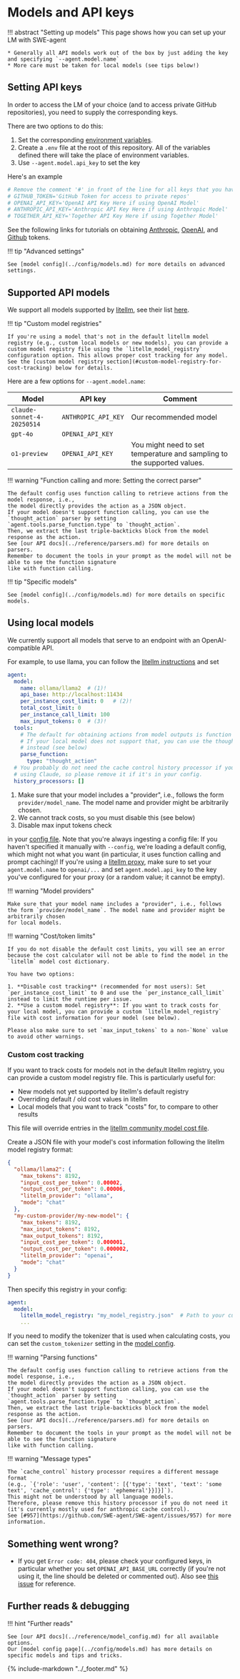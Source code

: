 # Models and API keys

!!! abstract "Setting up models"
    This page shows how you can set up your LM with SWE-agent

    * Generally all API models work out of the box by just adding the key and specifying `--agent.model.name`
    * More care must be taken for local models (see tips below!)

## Setting API keys

In order to access the LM of your choice (and to access private GitHub repositories), you need to supply the corresponding keys.

There are two options to do this:

1. Set the corresponding [environment variables](https://www.cherryservers.com/blog/how-to-set-list-and-manage-linux-environment-variables).
2. Create a `.env` file at the root of this repository. All of the variables defined there will take the place of environment variables.
3. Use `--agent.model.api_key` to set the key

Here's an example

```bash
# Remove the comment '#' in front of the line for all keys that you have set
# GITHUB_TOKEN='GitHub Token for access to private repos'
# OPENAI_API_KEY='OpenAI API Key Here if using OpenAI Model'
# ANTHROPIC_API_KEY='Anthropic API Key Here if using Anthropic Model'
# TOGETHER_API_KEY='Together API Key Here if using Together Model'
```

See the following links for tutorials on obtaining [Anthropic](https://docs.anthropic.com/en/api/getting-started), [OpenAI](https://platform.openai.com/docs/quickstart/step-2-set-up-your-api-key), and [Github](https://docs.github.com/en/authentication/keeping-your-account-and-data-secure/managing-your-personal-access-tokens) tokens.

!!! tip "Advanced settings"

    See [model config](../config/models.md) for more details on advanced settings.

## Supported API models

We support all models supported by [litellm](https://github.com/BerriAI/litellm), see their list [here](https://docs.litellm.ai/docs/providers).

!!! tip "Custom model registries"

    If you're using a model that's not in the default litellm model registry (e.g., custom local models or new models), you can provide a custom model registry file using the `litellm_model_registry` configuration option. This allows proper cost tracking for any model. See the [custom model registry section](#custom-model-registry-for-cost-tracking) below for details.

Here are a few options for `--agent.model.name`:

| Model | API key | Comment |
| ----- | ------- | ------- |
| `claude-sonnet-4-20250514` | `ANTHROPIC_API_KEY` | Our recommended model |
| `gpt-4o` | `OPENAI_API_KEY` | |
| `o1-preview` | `OPENAI_API_KEY` | You might need to set temperature and sampling to the supported values. |

!!! warning "Function calling and more: Setting the correct parser"

    The default config uses function calling to retrieve actions from the model response, i.e.,
    the model directly provides the action as a JSON object.
    If your model doesn't support function calling, you can use the `thought_action` parser by setting
    `agent.tools.parse_function.type` to `thought_action`.
    Then, we extract the last triple-backticks block from the model response as the action.
    See [our API docs](../reference/parsers.md) for more details on parsers.
    Remember to document the tools in your prompt as the model will not be able to see the function signature
    like with function calling.

!!! tip "Specific models"

    See [model config](../config/models.md) for more details on specific models.

## Using local models

We currently support all models that serve to an endpoint with an OpenAI-compatible API.

For example, to use llama, you can follow the [litellm instructions](https://docs.litellm.ai/docs/providers/ollama) and set

```yaml title="config/your_config.yaml"
agent:
  model:
    name: ollama/llama2  # (1)!
    api_base: http://localhost:11434
    per_instance_cost_limit: 0   # (2)!
    total_cost_limit: 0
    per_instance_call_limit: 100
    max_input_tokens: 0  # (3)!
  tools:
    # The default for obtaining actions from model outputs is function calling.
    # If your local model does not support that, you can use the thought_action parser
    # instead (see below)
    parse_function:
      type: "thought_action"
  # You probably do not need the cache control history processor if you're not
  # using Claude, so please remove it if it's in your config.
  history_processors: []
```

1. Make sure that your model includes a "provider", i.e., follows the form `provider/model_name`. The model name and provider might be arbitrarily chosen.
2. We cannot track costs, so you must disable this (see below)
3. Disable max input tokens check

in your [config file](../config/config.md).
Note that you're always ingesting a config file: If you haven't specified it manually with `--config`, we're loading a default config, which might not
what you want (in particular, it uses function calling and prompt caching)!
If you're using a [litellm proxy](https://docs.litellm.ai/docs/providers/openai_compatible#usage-with-litellm-proxy-server), make sure to set your `agent.model.name` to `openai/...`
and set `agent.model.api_key` to the key you've configured for your proxy (or a random value; it cannot be empty).

!!! warning "Model providers"

    Make sure that your model name includes a "provider", i.e., follows the form `provider/model_name`. The model name and provider might be arbitrarily chosen
    for local models.

!!! warning "Cost/token limits"

    If you do not disable the default cost limits, you will see an error because the cost calculator will not be able to find the model in the `litellm` model cost dictionary.

    You have two options:

    1. **Disable cost tracking** (recommended for most users): Set `per_instance_cost_limit` to 0 and use the `per_instance_call_limit` instead to limit the runtime per issue.
    2. **Use a custom model registry**: If you want to track costs for your local model, you can provide a custom `litellm_model_registry` file with cost information for your model (see below).

    Please also make sure to set `max_input_tokens` to a non-`None` value to avoid other warnings.

### Custom cost tracking

If you want to track costs for models not in the default litellm registry, you can provide a custom model registry file. This is particularly useful for:

- New models not yet supported by litellm's default registry
- Overriding default / old cost values in litellm
- Local models that you want to track "costs" for, to compare to other results

This file will override entries in the [litellm community model cost file](https://github.com/BerriAI/litellm/blob/main/model_prices_and_context_window.json).

Create a JSON file with your model's cost information following the litellm model registry format:

```json title="my_model_registry.json"
{
  "ollama/llama2": {
    "max_tokens": 8192,
    "input_cost_per_token": 0.00002,
    "output_cost_per_token": 0.00006,
    "litellm_provider": "ollama",
    "mode": "chat"
  },
  "my-custom-provider/my-new-model": {
    "max_tokens": 8192,
    "max_input_tokens": 8192,
    "max_output_tokens": 8192,
    "input_cost_per_token": 0.000001,
    "output_cost_per_token": 0.000002,
    "litellm_provider": "openai",
    "mode": "chat"
  }
}
```

Then specify this registry in your config:

```yaml title="config/your_config.yaml"
agent:
  model:
    litellm_model_registry: "my_model_registry.json"  # Path to your custom registry
    ...
```

If you need to modify the tokenizer that is used when calculating costs, you can set the `custom_tokenizer` setting in the [model config](../reference/model_config.md).

!!! warning "Parsing functions"

    The default config uses function calling to retrieve actions from the model response, i.e.,
    the model directly provides the action as a JSON object.
    If your model doesn't support function calling, you can use the `thought_action` parser by setting
    `agent.tools.parse_function.type` to `thought_action`.
    Then, we extract the last triple-backticks block from the model response as the action.
    See [our API docs](../reference/parsers.md) for more details on parsers.
    Remember to document the tools in your prompt as the model will not be able to see the function signature
    like with function calling.

!!! warning "Message types"

    The `cache_control` history processor requires a different message format
    (e.g., `{'role': 'user', 'content': [{'type': 'text', 'text': 'some text', 'cache_control': {'type': 'ephemeral'}}]}]`).
    This might not be understood by all language models.
    Therefore, please remove this history processor if you do not need it
    (it's currently mostly used for anthropic cache control).
    See [#957](https://github.com/SWE-agent/SWE-agent/issues/957) for more information.

## Something went wrong?

* If you get `Error code: 404`, please check your configured keys, in particular
  whether you set `OPENAI_API_BASE_URL` correctly (if you're not using it, the
  line should be deleted or commented out).
  Also see [this issue](https://github.com/SWE-agent/SWE-agent/issues/467)
  for reference.


## Further reads & debugging

!!! hint "Further reads"

    See [our API docs](../reference/model_config.md) for all available options.
    Our [model config page](../config/models.md) has more details on specific models and tips and tricks.

{% include-markdown "../_footer.md" %}
